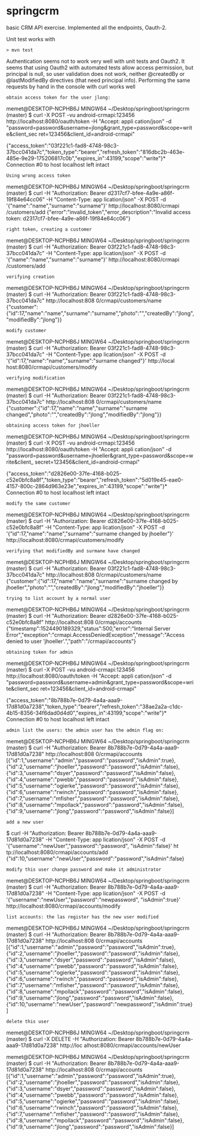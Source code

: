 # springcrm
basic CRM API exercise. Implemented all the endpoints, Oauth-2.

Unit test works with

```
> mvn test
```

Authentication seems not to work very well with unit tests and Oauth2. It seems that using Oauth2 with automated tests allow access permission, but principal is null, so user validation does not work, neither  @createdBy or @lastModifiedBy directives (that need principal info). Performing the same requests by hand in the console with curl works well


```
obtain access token for the user jlong:

```

memet@DESKTOP-NCPHB6J MINGW64 ~/Desktop/springboot/springcrm (master)
$ curl -X POST -vu android-crmapi:123456 http://localhost:8080/oauth/token -H "Accept: appli
cation/json" -d "password=password&username=jlong&grant_type=password&scope=write&client_sec
ret=123456&client_id=android-crmapi"

{"access_token":"03f221c1-fad8-4748-98c3-37bcc041da7c","token_type":"bearer","refresh_token":"816dbc2b-463e-485e-9e29-175206817c0b","expires_in":43199,"scope":"write"}* Connection #0 to host localhost left intact

```
Using wrong access token
```
memet@DESKTOP-NCPHB6J MINGW64 ~/Desktop/springboot/springcrm (master)
$ curl -H "Authorization: Bearer d2317cf7-bfee-4a9e-a86f-19f84e64cc06" -H "Content-Type: app
lication/json" -X POST -d '{"name":"name","surname":"surname"}' http://localhost:8080/crmapi
/customers/add
{"error":"invalid_token","error_description":"Invalid access token: d2317cf7-bfee-4a9e-a86f-19f84e64cc06"}


```
right token, creating a customer
```
memet@DESKTOP-NCPHB6J MINGW64 ~/Desktop/springboot/springcrm (master)
$ curl -H "Authorization: Bearer 03f221c1-fad8-4748-98c3-37bcc041da7c" -H "Content-Type: app
lication/json" -X POST -d '{"name":"name","surname":"surname"}' http://localhost:8080/crmapi
/customers/add

```
verifying creation
```
memet@DESKTOP-NCPHB6J MINGW64 ~/Desktop/springboot/springcrm (master)
$ curl -H "Authorization: Bearer 03f221c1-fad8-4748-98c3-37bcc041da7c"  http://localhost:808
0/crmapi/customers/name
{"customer":{"id":17,"name":"name","surname":"surname","photo":"","createdBy":"jlong","modifiedBy":"jlong"}}

```
modify customer
```

memet@DESKTOP-NCPHB6J MINGW64 ~/Desktop/springboot/springcrm (master)
$ curl -H "Authorization: Bearer 03f221c1-fad8-4748-98c3-37bcc041da7c" -H "Content-Type: app
lication/json" -X POST -d '{"id":17,"name":"name","surname":"surname changed"}' http://local
host:8080/crmapi/customers/modify

```
verifying modification
```
memet@DESKTOP-NCPHB6J MINGW64 ~/Desktop/springboot/springcrm (master)
$ curl -H "Authorization: Bearer 03f221c1-fad8-4748-98c3-37bcc041da7c"  http://localhost:808
0/crmapi/customers/name
{"customer":{"id":17,"name":"name","surname":"surname changed","photo":"","createdBy":"jlong","modifiedBy":"jlong"}}

```
obtaining access token for jhoeller

```
memet@DESKTOP-NCPHB6J MINGW64 ~/Desktop/springboot/springcrm (master)
$ curl -X POST -vu android-crmapi:123456 http://localhost:8080/oauth/token -H "Accept: appli
cation/json" -d "password=password&username=jhoeller&grant_type=password&scope=write&client_
secret=123456&client_id=android-crmapi"

{"access_token":"d2826e00-37fe-4168-b025-c52e0bfc8a8f","token_type":"bearer","refresh_token":"5d019e45-eae0-4157-800c-2864d963e23e","expires_in":43199,"scope":"write"}* Connection #0 to host localhost left intact

```
modify the same customer
```
memet@DESKTOP-NCPHB6J MINGW64 ~/Desktop/springboot/springcrm (master)
$ curl -H "Authorization: Bearer d2826e00-37fe-4168-b025-c52e0bfc8a8f" -H "Content-Type: app
lication/json" -X POST -d '{"id":17,"name":"name","surname":"surname changed by jhoeller"}'
http://localhost:8080/crmapi/customers/modify

```
verifying that modifiedBy and surmane have changed
```


memet@DESKTOP-NCPHB6J MINGW64 ~/Desktop/springboot/springcrm (master)
$ curl -H "Authorization: Bearer 03f221c1-fad8-4748-98c3-37bcc041da7c"  http://localhost:808
0/crmapi/customers/name
{"customer":{"id":17,"name":"name","surname":"surname changed by jhoeller","photo":"","createdBy":"jlong","modifiedBy":"jhoeller"}}

```
trying to list account by a normal user
```




memet@DESKTOP-NCPHB6J MINGW64 ~/Desktop/springboot/springcrm (master)
$ curl -H "Authorization: Bearer d2826e00-37fe-4168-b025-c52e0bfc8a8f"  http://localhost:808
0/crmapi/accounts
{"timestamp":1524490189329,"status":500,"error":"Internal Server Error","exception":"crmapi.AccessDeniedException","message":"Access denied to user 'jhoeller'.","path":"/crmapi/accounts"}

```
obtaining token for admin

```
memet@DESKTOP-NCPHB6J MINGW64 ~/Desktop/springboot/springcrm (master)
$ curl -X POST -vu android-crmapi:123456 http://localhost:8080/oauth/token -H "Accept: appli
cation/json" -d "password=password&username=admin&grant_type=password&scope=write&client_sec
ret=123456&client_id=android-crmapi"

{"access_token":"8b788b7e-0d79-4a4a-aaa9-17d81d0a7238","token_type":"bearer","refresh_token":"38ae2a2a-c1dc-4b15-8356-34f6dad0d4d0","expires_in":43199,"scope":"write"}* Connection #0 to host localhost left intact

```
admin list the users: the admin user has the admin flag on:
```
memet@DESKTOP-NCPHB6J MINGW64 ~/Desktop/springboot/springcrm (master)
$ curl -H "Authorization: Bearer 8b788b7e-0d79-4a4a-aaa9-17d81d0a7238"  http://localhost:808
0/crmapi/accounts
[{"id":1,"username":"admin","password":"password","isAdmin":true},{"id":2,"username":"jhoeller","password":"password","isAdmin":false},{"id":3,"username":"dsyer","password":"password","isAdmin":false},{"id":4,"username":"pwebb","password":"password","isAdmin":false},{"id":5,"username":"ogierke","password":"password","isAdmin":false},{"id":6,"username":"rwinch","password":"password","isAdmin":false},{"id":7,"username":"mfisher","password":"password","isAdmin":false},{"id":8,"username":"mpollack","password":"password","isAdmin":false},{"id":9,"username":"jlong","password":"password","isAdmin":false}]

```
add a new user
```


$ curl -H "Authorization: Bearer 8b788b7e-0d79-4a4a-aaa9-17d81d0a7238" -H "Content-Type: app
lication/json" -X POST -d '{"username":"newUser","password":"password", "isAdmin":false}' ht
tp://localhost:8080/crmapi/accounts/add
{"id":10,"username":"newUser","password":"password","isAdmin":false}

```
modify this user change password and make it administrator
```
memet@DESKTOP-NCPHB6J MINGW64 ~/Desktop/springboot/springcrm (master)
$ curl -H "Authorization: Bearer 8b788b7e-0d79-4a4a-aaa9-17d81d0a7238" -H "Content-Type: app
lication/json" -X POST -d '{"username":"newUser","password":"newpassword", "isAdmin":true}'
http://localhost:8080/crmapi/accounts/modify

```
list accounts: the las register has the new user modified

```
memet@DESKTOP-NCPHB6J MINGW64 ~/Desktop/springboot/springcrm (master)
$ curl -H "Authorization: Bearer 8b788b7e-0d79-4a4a-aaa9-17d81d0a7238"  http://localhost:808
0/crmapi/accounts
[{"id":1,"username":"admin","password":"password","isAdmin":true},{"id":2,"username":"jhoeller","password":"password","isAdmin":false},{"id":3,"username":"dsyer","password":"password","isAdmin":false},{"id":4,"username":"pwebb","password":"password","isAdmin":false},{"id":5,"username":"ogierke","password":"password","isAdmin":false},{"id":6,"username":"rwinch","password":"password","isAdmin":false},{"id":7,"username":"mfisher","password":"password","isAdmin":false},{"id":8,"username":"mpollack","password":"password","isAdmin":false},{"id":9,"username":"jlong","password":"password","isAdmin":false},{"id":10,"username":"newUser","password":"newpassword","isAdmin":true}]

```
delete this user
```
memet@DESKTOP-NCPHB6J MINGW64 ~/Desktop/springboot/springcrm (master)
$ curl -X DELETE -H "Authorization: Bearer 8b788b7e-0d79-4a4a-aaa9-17d81d0a7238"  http://loc
alhost:8080/crmapi/accounts/newUser

memet@DESKTOP-NCPHB6J MINGW64 ~/Desktop/springboot/springcrm (master)
$ curl -H "Authorization: Bearer 8b788b7e-0d79-4a4a-aaa9-17d81d0a7238"  http://localhost:808
0/crmapi/accounts
[{"id":1,"username":"admin","password":"password","isAdmin":true},{"id":2,"username":"jhoeller","password":"password","isAdmin":false},{"id":3,"username":"dsyer","password":"password","isAdmin":false},{"id":4,"username":"pwebb","password":"password","isAdmin":false},{"id":5,"username":"ogierke","password":"password","isAdmin":false},{"id":6,"username":"rwinch","password":"password","isAdmin":false},{"id":7,"username":"mfisher","password":"password","isAdmin":false},{"id":8,"username":"mpollack","password":"password","isAdmin":false},{"id":9,"username":"jlong","password":"password","isAdmin":false}]
```
